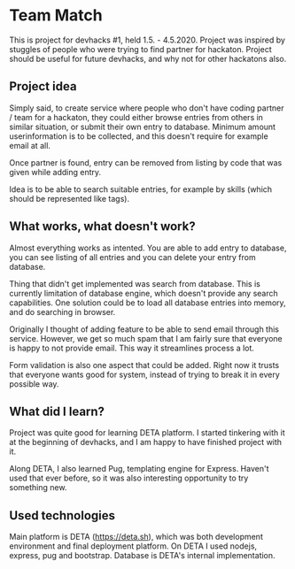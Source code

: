 # Team Match
This is project for devhacks #1, held 1.5. - 4.5.2020. Project was inspired by stuggles of
people who were trying to find partner for hackaton. Project should be useful for future 
devhacks, and why not for other hackatons also.

## Project idea
Simply said, to create service where people who don't have coding partner / team for a hackaton,
they could either browse entries from others in similar situation, or submit their own entry to database.
Minimum amount userinformation is to be collected, and this doesn't require for example email at all.

Once partner is found, entry can be removed from listing by code that was given while adding entry.

Idea is to be able to search suitable entries, for example by skills (which should be represented like tags).

## What works, what doesn't work?
Almost everything works as intented. You are able to add entry to database, you can see listing of all entries
and you can delete your entry from database.

Thing that didn't get implemented was search from database. This is currently limitation of database engine, which
doesn't provide any search capabilities. One solution could be to load all database entries into memory, and do
searching in browser.

Originally I thought of adding feature to be able to send email through this service. However, we get so much spam
that I am fairly sure that everyone is happy to not provide email. This way it streamlines process a lot.

Form validation is also one aspect that could be added. Right now it trusts that everyone wants good for system,
instead of trying to break it in every possible way.

## What did I learn?
Project was quite good for learning DETA platform. I started tinkering with it at the beginning of devhacks,
and I am happy to have finished project with it.

Along DETA, I also learned Pug, templating engine for Express. Haven't used that ever before, so it was also
interesting opportunity to try something new.

## Used technologies
Main platform is DETA (https://deta.sh), which was both development environment and final deployment platform.
On DETA I used nodejs, express, pug and bootstrap. Database is DETA's internal implementation.